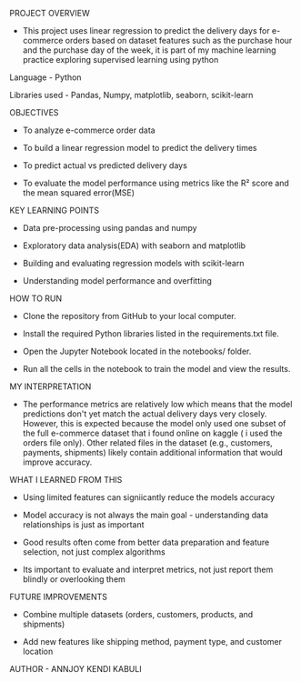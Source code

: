 PROJECT OVERVIEW

- This project uses linear regression to predict the delivery days for e-commerce orders based on dataset features such as the purchase hour and the purchase day of the week, it is part of my machine learning practice exploring supervised learning using python

Language - Python 

Libraries used - Pandas, Numpy, matplotlib, seaborn, scikit-learn


OBJECTIVES

- To analyze e-commerce order data

- To build a linear regression model to predict the delivery times

- To predict actual vs predicted delivery days

- To evaluate the model performance using metrics like the R² score and the mean squared error(MSE)

KEY LEARNING POINTS

- Data pre-processing using pandas and numpy

- Exploratory data analysis(EDA) with seaborn and matplotlib

- Building and evaluating regression models with scikit-learn

- Understanding model performance and overfitting


HOW TO RUN

- Clone the repository from GitHub to your local computer.

- Install the required Python libraries listed in the requirements.txt file.

- Open the Jupyter Notebook located in the notebooks/ folder.

- Run all the cells in the notebook to train the model and view the results.

MY INTERPRETATION

- The performance metrics are relatively low which means that the model predictions don't yet match the actual delivery days very closely. However, this is expected because the model only used one subset of the full e-commerce dataset that i found online on kaggle ( i used the orders file only). Other related files in the dataset (e.g., customers, payments, shipments) likely contain additional information that would improve accuracy.

WHAT I LEARNED FROM THIS

- Using limited features can signiicantly reduce the models accuracy

- Model accuracy is not always the main goal - understanding data relationships is just as important

- Good results often come from better data preparation and feature selection, not just complex algorithms

- Its important to evaluate and interpret metrics, not just report them blindly or overlooking them

FUTURE IMPROVEMENTS 

- Combine multiple datasets (orders, customers, products, and shipments)

- Add new features like shipping method, payment type, and customer location

AUTHOR - ANNJOY KENDI KABULI


